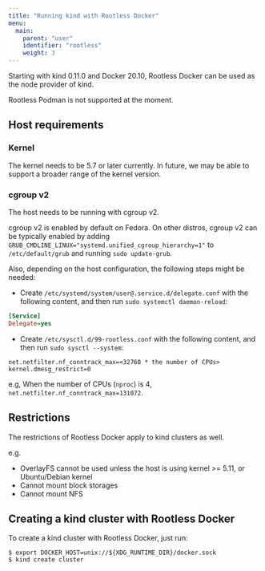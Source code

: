 ```yaml
---
title: "Running kind with Rootless Docker"
menu:
  main:
    parent: "user"
    identifier: "rootless"
    weight: 3
---
```

Starting with kind 0.11.0 and Docker 20.10, Rootless Docker can be used as the node provider of kind.

Rootless Podman is not supported at the moment.

## Host requirements
### Kernel
The kernel needs to be 5.7 or later currently.
In future, we may be able to support a broader range of the kernel version.

### cgroup v2
The host needs to be running with cgroup v2.

cgroup v2 is enabled by default on Fedora.
On other distros, cgroup v2 can be typically enabled by adding `GRUB_CMDLINE_LINUX="systemd.unified_cgroup_hierarchy=1"` to `/etc/default/grub` and
running `sudo update-grub`.

Also, depending on the host configuration, the following steps might be needed:

- Create `/etc/systemd/system/user@.service.d/delegate.conf` with the following content, and then run `sudo systemctl daemon-reload`:
```ini
[Service]
Delegate=yes
```

- Create `/etc/sysctl.d/99-rootless.conf` with the following content, and then run `sudo sysctl --system`:
```
net.netfilter.nf_conntrack_max=<32768 * the number of CPUs>
kernel.dmesg_restrict=0
```

e.g, When the number of CPUs (`nproc`) is 4, `net.netfilter.nf_conntrack_max=131072`.

## Restrictions

The restrictions of Rootless Docker apply to kind clusters as well.

e.g.
- OverlayFS cannot be used unless the host is using kernel >= 5.11, or Ubuntu/Debian kernel
- Cannot mount block storages
- Cannot mount NFS

## Creating a kind cluster with Rootless Docker

To create a kind cluster with Rootless Docker, just run:
```console
$ export DOCKER_HOST=unix://${XDG_RUNTIME_DIR}/docker.sock
$ kind create cluster
```
